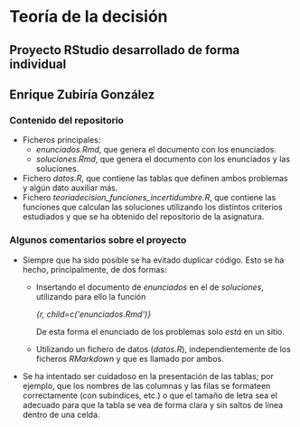 # Teoría de la decisión
## Proyecto RStudio desarrollado de forma individual
## Enrique Zubiría González

### Contenido del repositorio

  - Ficheros principales:
    - *enunciados.Rmd*, que genera el documento con los enunciados.
    - *soluciones.Rmd*, que genera el documento con los enunciados y las soluciones.
  - Fichero *datos.R*, que contiene las tablas que definen ambos problemas y algún dato auxiliar más.
  - Fichero *teoriadecision_funciones_incertidumbre.R*, que contiene las funciones que calculan las soluciones utilizando los distintos criterios estudiados y que se ha obtenido del repositorio de la asignatura.
  
### Algunos comentarios sobre el proyecto

  - Siempre que ha sido posible se ha evitado duplicar código. Esto se ha hecho, principalmente, de dos formas:
    - Insertando el documento de *enunciados* en el de *soluciones*, utilizando para ello la función
    
      *{r, child=c('enunciados.Rmd')}*
      
      De esta forma el enunciado de los problemas solo *está* en un sitio.
    - Utilizando un fichero de datos (*datos.R*), independientemente de los ficheros *RMarkdown* y que es llamado por ambos.
    
  - Se ha intentado ser cuidadoso en la presentación de las tablas; por ejemplo, que los nombres de las columnas y las filas se formateen correctamente (con subíndices, etc.) o que el tamaño de letra sea el adecuado para que la tabla se vea de forma clara y sin saltos de línea dentro de una celda.

